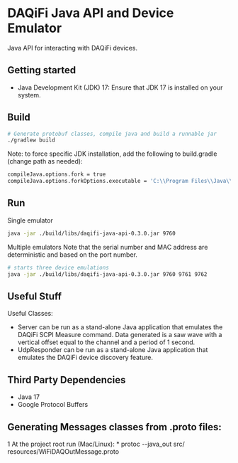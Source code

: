 # DAQiFi Java API and Device Emulator

Java API for interacting with DAQiFi devices.

## Getting started
- Java Development Kit (JDK) 17: Ensure that JDK 17 is installed on your system.

## Build
```sh
# Generate protobuf classes, compile java and build a runnable jar
./gradlew build
```

Note: to force specific JDK installation, add the following to build.gradle (change path as needed):
```sh
compileJava.options.fork = true
compileJava.options.forkOptions.executable = 'C:\\Program Files\\Java\\jdk1.8.0_181\\bin\\javac.exe'
```

## Run

Single emulator
```sh
java -jar ./build/libs/daqifi-java-api-0.3.0.jar 9760
```

Multiple emulators
Note that the serial number and MAC address are deterministic and based on the port number.
```sh
# starts three device emulations
java -jar ./build/libs/daqifi-java-api-0.3.0.jar 9760 9761 9762
```

## Useful Stuff
Useful Classes:
   * Server can be run as a stand-alone Java application 
     that emulates the DAQiFi SCPI Measure command. 
     Data generated is a saw wave with a vertical offset 
     equal to the channel and a period of 1 second.
   * UdpResponder can be run as a stand-alone Java application 
     that emulates the DAQiFi device discovery feature.

## Third Party Dependencies
   * Java 17
   * Google Protocol Buffers

## Generating Messages classes from .proto files:
   1 At the project root run (Mac/Linux):
      * protoc --java_out src/ resources/WiFiDAQOutMessage.proto
